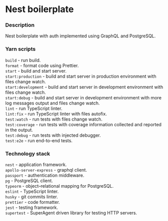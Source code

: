 # Nest boilerplate

### Description
Nest boilerplate with auth implemented using GraphQL and PostgreSQL.

### Yarn scripts
`build` - run build.\
`format` - format code using Prettier.\
`start` - build and start server.\
`start:production` - build and start server in production environment with files change watch.\
`start:development` - build and start server in development environment with files change watch.\
`start:debug` - build and start server in development environment with more log messages output and files change watch.\
`lint` - run TypeScript linter.\
`lint:fix` - run TypeScript linter with files autofix.\
`test:watch` - run tests with files change watch.\
`test:coverage` - run tests with coverage information collected and reported in the output.\
`test:debug` - run tests with injected debugger.\
`test:e2e` - run end-to-end tests.

### Technology stack
`nest` - application framework.\
`apollo-server-express` - graphql client.\
`passport` - authentication middleware.\
`pg` - PostgreSQL client.\
`typeorm` - object–relational mapping for PostgreSQL.\
`eslint` - TypeScript linter.\
`husky` - git commits linter.\
`prettier` - code formatter.\
`jest` - testing framework.\
`supertest` - SuperAgent driven library for testing HTTP servers.
